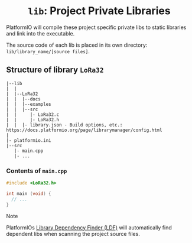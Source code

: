 <div align="center" width="100%">

# `lib`: Project Private Libraries

</div>

PlatformIO will compile these project specific private libs to static libraries and link into the executable.

The source code of each lib is placed in its own directory: `lib/library_name/[source files]`.

## Structure of library `LoRa32`

``` ascii
|--lib
|  |
|  |--LoRa32
|  |  |--docs
|  |  |--examples
|  |  |--src
|  |     |- LoRa32.c
|  |     |- LoRa32.h
|  |  |- library.json - Build options, etc.: https://docs.platformio.org/page/librarymanager/config.html
|
|- platformio.ini
|--src
   |- main.cpp
   |- ...
```

### Contents of `main.cpp`

``` cpp
#include <LoRa32.h>

int main (void) {
  // ...
}
```

> [!NOTE]
> PlatformIOs [Library Dependency Finder (LDF)](https://docs.platformio.org/page/librarymanager/ldf.html) will automatically find dependent libs when scanning the project source files.
